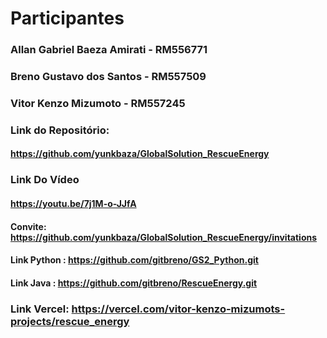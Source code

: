 # Participantes

### Allan Gabriel Baeza Amirati   - RM556771
### Breno Gustavo dos Santos      - RM557509
### Vitor Kenzo Mizumoto          - RM557245

### Link do Repositório:
#### https://github.com/yunkbaza/GlobalSolution_RescueEnergy

### Link Do Vídeo
#### https://youtu.be/7j1M-o-JJfA

#### Convite: https://github.com/yunkbaza/GlobalSolution_RescueEnergy/invitations

#### Link Python : https://github.com/gitbreno/GS2_Python.git     

#### Link Java : https://github.com/gitbreno/RescueEnergy.git    

### Link Vercel: https://vercel.com/vitor-kenzo-mizumots-projects/rescue_energy 
